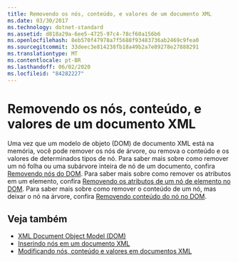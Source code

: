```yaml
---
title: Removendo os nós, conteúdo, e valores de um documento XML
ms.date: 03/30/2017
ms.technology: dotnet-standard
ms.assetid: d818a29a-6ee5-4725-97c4-78cf60a156b6
ms.openlocfilehash: 8eb570f47978a7f5688f93483736ab2469c9fea0
ms.sourcegitcommit: 33deec3e814238fb18a49b2a7e89278e27888291
ms.translationtype: MT
ms.contentlocale: pt-BR
ms.lasthandoff: 06/02/2020
ms.locfileid: "84282227"
---
```

# <a name="removing-nodes-content-and-values-from-an-xml-document"></a>Removendo os nós, conteúdo, e valores de um documento XML
Uma vez que um modelo de objeto (DOM) de documento XML está na memória, você pode remover os nós de árvore, ou remova o conteúdo e os valores de determinados tipos de nó. Para saber mais sobre como remover um nó folha ou uma subárvore inteira de nó de um documento, confira [Removendo nós do DOM](removing-nodes-from-the-dom.md). Para saber mais sobre como remover os atributos em um elemento, confira [Removendo os atributos de um nó de elemento no DOM](removing-attributes-from-an-element-node-in-the-dom.md). Para saber mais sobre como remover o conteúdo de um nó, mas deixar o nó na árvore, confira [Removendo conteúdo do nó no DOM](removing-node-content-in-the-dom.md).  
  
## <a name="see-also"></a>Veja também

- [XML Document Object Model (DOM)](xml-document-object-model-dom.md)
- [Inserindo nós em um documento XML](inserting-nodes-into-an-xml-document.md)
- [Modificando nós, conteúdo e valores em documentos XML](modifying-nodes-content-and-values-in-an-xml-document.md)
